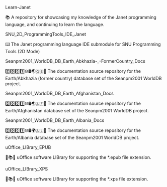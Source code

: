 
Learn-Janet

📚️ A repository for showcasing my knowledge of the Janet programming language, and continuing to learn the language. 

SNU_2D_ProgrammingTools_IDE_Janet

⌨️ The Janet programming language IDE submodule for SNU Programming Tools (2D Mode)

Seanpm2001_WorldDB_DB_Earth_Abkhazia-_-FormerCountry_Docs

2️⃣️0️⃣️0️⃣️1️⃣️🌐️🛢️🌏️🇬🇪️📖️ The documentation source repository for the Earth/Abkhazia (former country) database set of the Seanpm2001 WorldDB project. 

Seanpm2001_WorldDB_DB_Earth_Afghanistan_Docs

2️⃣️0️⃣️0️⃣️1️⃣️🌐️🛢️🌏️🇦🇫️📖️ The documentation source repository for the Earth/Afghanistan database set of the Seanpm2001 WorldDB project. 

Seanpm2001_WorldDB_DB_Earth_Albania_Docs

2️⃣️0️⃣️0️⃣️1️⃣️🌐️🛢️🌍️🇦🇱️📖️ The documentation source repository for the Earth/Albania database set of the Seanpm2001 WorldDB project. 

uOffice_LIBrary_EPUB

📙️📚️💾️ uOffice software LIBrary for supporting the *.epub file extension.

uOffice_LIBrary_XPS

📙️📚️💾️ uOffice software LIBrary for supporting the *.xps file extension.


